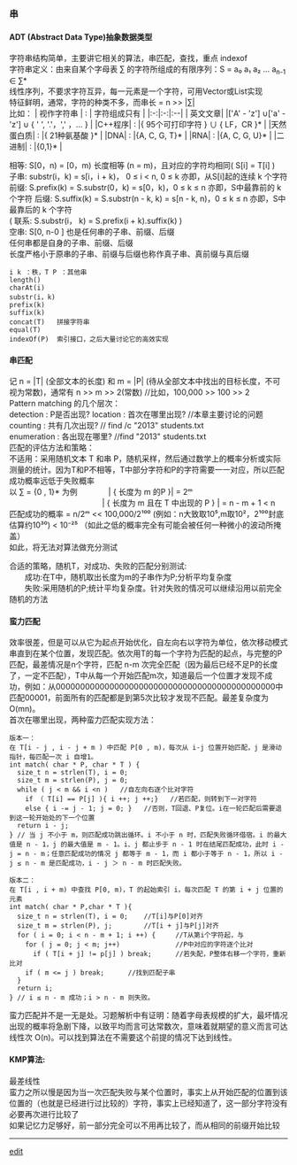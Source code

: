 ### 串
#### ADT (Abstract Data Type)抽象数据类型
字符串结构简单，主要讲它相关的算法，串匹配，查找，重点 indexof   
字符串定义：由来自某个字母表 ∑ 的字符所组成的有限序列：S = a₀ a₁ a₂ ... a<sub>n-1</sub> ∈  ∑*    
线性序列，不要求字符互异，每一元素是一个字符，可用Vector或List实现   
特征鲜明，通常，字符的种类不多，而串长 = n >> |∑|   
比如：
| 视作字符串 | : | 字符组成只有 |
|:-:|:-:|:--|
| 英文文章| |['A' - 'z'] ∪['a' - 'z'] ∪ { ' ', '.'，',' ，... } |
|C++程序| : |{ 95个可打印字符 } ∪ { LF，CR }* |
|天然蛋白质| : |{ 21种氨基酸 }* |
|DNA| : |{A, C, G, T}* |
|RNA| : |{A, C, G, U}* |
|二进制| : |{0,1}* |

相等: S\[0，n) = \[0，m) 长度相等 (n = m)，且对应的字符均相同( S[i] = T[i] )   
子串: substr(i，k) = s\[i，i + k)， 0 ≤ i < n, 0 ≤ k 亦即，从S[i]起的连续 k 个字符   
前缀: S.prefix(k) = S.substr(0，k) = s\[0，k)，0 ≤ k ≤ n 亦即，S中最靠前的 k 个字符
后缀: S.suffix(k) = S.substr(n - k, k) = s\[n - k, n)，0 ≤ k ≤ n 亦即，S中最靠后的 k 个字符   
( 联系: S.substr(i， k) = S.prefix(i + k).suffix(k) )   
空串: S[0, n-0 ] 也是任何串的子串、前缀、后缀   
任何串都是自身的子串、前缀、后缀   
长度严格小于原串的子串、前缀与后缀也称作真子串、真前缀与真后缀   
```
i k ：秩，T P ：其他串
length()
charAt(i)  
substr(i，k)
prefix(k)
suffix(k)
concat(T)   拼接字符串
equal(T)
indexOf(P)  索引接口，之后大量讨论它的高效实现
```
#### 串匹配
记 n = |T| (全部文本的长度) 和 m = |P| (待从全部文本中找出的目标长度，不可视为常数)，通常有 n >> m >> 2(常数)   //比如，100,000 >> 100 >> 2   
Pattern matching 的几个层次：   
detection : P是否出现?
location : 首次在哪里出现?    //本章主要讨论的问题   
counting : 共有几次出现?      // find /c "2013" students.txt   
enumeration : 各出现在哪里?   //find "2013" students.txt   
匹配的评估方法和策略：    
不适用：采用随机文本 T 和串 P，随机采样，然后通过数学上的概率分析或实际测量的统计。因为T和P不相等，T中部分字符和P的字符需要一一对应，所以匹配成功概率远低于失败概率   
以 ∑ = {0 , 1}* 为例    | { 长度为 m 的P }| = 2ᵐ   
            | { 长度为 m 且在 T 中出现的 P } | = n - m + 1 < n   
匹配成功的概率 = n/2ᵐ << 100,000/2¹⁰⁰ (例如：n大致取10⁵,m取10²，2¹⁰⁰封底估算约10³⁰) < 10⁻²⁵   （如此之低的概率完全有可能会被任何一种微小的波动所掩盖）   
如此，将无法对算法做充分测试   

合适的策略，随机T，对成功、失败的匹配分别测试:   
  成功:在T中，随机取出长度为m的子串作为P;分析平均复杂度   
  失败:采用随机的P;统计平均复杂度。针对失败的情况可以继续沿用以前完全随机的方法   

#### 蛮力匹配
效率很差，但是可以从它为起点开始优化，自左向右以字符为单位，依次移动模式串直到在某个位置，发现匹配。依次用T的每一个字符为匹配的起点，与完整的P匹配，最差情况是n个字符，匹配 n-m 次完全匹配（因为最后已经不足P的长度了，一定不匹配），T中从每一个开始匹配m次，知道最后一个位置才发现不成功，例如：从000000000000000000000000000000000000000000000中匹配00001，前面所有的匹配都是到第5次比较才发现不匹配。最差复杂度为O(mn)。   
首次在哪里出现，两种蛮力匹配实现方法：
```
版本一：
在 T[i - j , i - j + m ) 中匹配 P[0 , m)，每次从 i-j 位置开始匹配，j 是滑动指针，每匹配一次 i 自增1。
int match( char * P, char * T ) {
  size_t n = strlen(T), i = 0;
  size_t m = strlen(P), j = 0;
  while ( j < m && i <n )   //自左向右逐个比对字符
    if （ T[i] == P[j] ){ i ++; j ++;}   //若匹配，则转到下一对字符
    else { i -= j - 1; j = 0; }   //否则，T回退、P复位。i在一轮匹配后需要退到这一轮开始处的下一个位置
  return i - j;
} // 当 j 不小于 m，则匹配成功跳出循环。i 不小于 n 时，匹配失败循环借宿。i 的最大值是 n - 1，j 的最大值是 m - 1。i、j 都止步于 n - 1 时在结尾匹配成功，此时 i - j = n - m；任意匹配成功的情况 j 都等于 m - 1，而 i 都小于等于 n - 1，所以 i - j ≤ n - m 是匹配成功，i - j ＞ n - m 时匹配失败。

版本二：
在 T[i , i + m) 中查找 P[0, m)，T 的起始索引 i，每次匹配 T 的第 i + j 位置的元素
int match( char * P,char * T ){
  size_t n = strlen(T), i = 0;    //T[i]与P[0]对齐
  size_t m = strlen(P), j;        //T[i + j]与P[j]对齐
  for ( i = 0; i < n - m + 1; i ++) {     //T从第i个字符起，与
    for ( j = 0; j < m; j++)              //P中对应的字符逐个比对
      if ( T[i + j] != p[j] ) break;      //若失配，P整体右移一个字符，重新比对
    if ( m <= j ) break;      //找到匹配子串
  }
  return i;
} // i ≤ n - m 成功；i > n - m 则失败。
```
蛮力匹配并不是一无是处。习题解析中有证明：随着字母表规模的扩大，最坏情况出现的概率将急剧下降，以致平均而言可达常数次，意味着就期望的意义而言可达线性次 O(n)。可以找到算法在不需要这个前提的情况下达到线性。

#### KMP算法:
最差线性   
蛮力之所以慢是因为当一次匹配失败与某个位置时，事实上从开始匹配的位置到该位置的（也就是已经进行过比较的）字符，事实上已经知道了，这一部分字符没有必要再次进行比较了   
如果记忆力足够好，前一部分完全可以不用再比较了，而从相同的前缀开始比较   


-----
[edit](https://github.com/saaavsaaa/saaavsaaa.github.io/edit/master/aaa/Structure_Abstract3.md)
